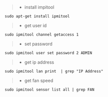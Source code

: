 > * install impitool
```shell
sudo apt-get install ipmitool
```

> * get user id
```shell
sudo ipmitool channel getaccess 1
```

> * set password
```shell
sudo ipmitool user set password 2 ADMIN
```

> * get ip address
```shell
sudo ipmitool lan print  | grep "IP Address"
```

> * get fan speed
```shell
sudo ipmitool sensor list all | grep FAN
```
